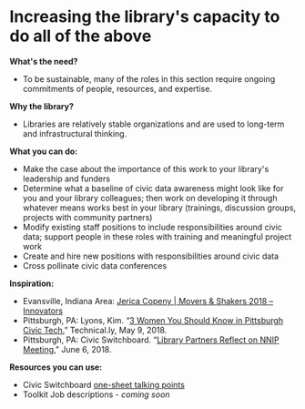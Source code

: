 # Increasing  the library's capacity to do all of the above

**What's the need?**

* To be sustainable, many of the roles in this section require ongoing commitments of people, resources, and expertise.

**Why the library?**  

* Libraries are relatively stable organizations and are used to long-term and infrastructural thinking.

**What you can do:**

* Make the case about the importance of this work to your library's leadership and funders
* Determine what a baseline of civic data awareness might look like for you and your library colleagues; then work on developing it through whatever means works best in your library \(trainings, discussion groups, projects with community partners\)  
* Modify existing staff positions to include responsibilities around civic data; support people in these roles with training and meaningful project work
* Create and hire new positions with responsibilities around civic data
* Cross pollinate civic data conferences

**Inspiration:**

* Evansville, Indiana Area: [Jerica Copeny \| Movers & Shakers 2018 – Innovators](https://www.libraryjournal.com?detailStory=jerica-copeny-movers-shakers-2018-innovators.) 
* Pittsburgh, PA: Lyons, Kim. “[3 Women You Should Know in Pittsburgh Civic Tech.](%20https://technical.ly/2018/05/09/3-women-you-should-know-pittsburgh-civic-tech-open-data-pgh/)” Technical.ly, May 9, 2018.
* Pittsburgh, PA: Civic Switchboard. “[Library Partners Reflect on NNIP Meeting](https://civic-switchboard.github.io/post_9/),” June 6, 2018. 

**Resources you can use:**  

* Civic Switchboard [one-sheet talking points](https://github.com/civic-switchboard/guide/blob/master/toolkit/CSTalkingPoints.pdf)
* Toolkit Job descriptions - _coming soon_




